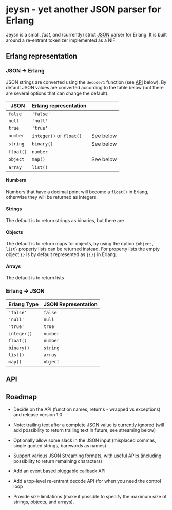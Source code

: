 # jeysn - yet another JSON parser for Erlang

Jeysn is a small, *fast*, and (currently) strict
[JSON](https://tools.ietf.org/html/rfc7159) parser for Erlang. It is
built around a re-entrant tokenizer implemented as a NIF.

## Erlang representation

### JSON -> Erlang

JSON strings are converted using the `decode/1` function (see
[API](#API) below). By default JSON values are converted according to
the table below (but there are several options that can change the
default).

| JSON      | Erlang representation    |           |
|-----------|--------------------------|-----------|
| `false`   | `'false'`                |           |
| `null`    | `'null'`                 |           |
| `true`    | `'true'`                 |           |
| `number`  | `integer()` or `float()` | See below |
| `string`  | `binary()`               | See below |
| `float()` | `number`                 |           |
| `object`  | `map()`                  | See below |
| `array`   | `list()`                 |           |

#### Numbers

Numbers that have a decimal point will become a `float()` in Erlang,
otherwise they will be returned as integers.

#### Strings

The default is to return strings as binaries, but there are

#### Objects

The default is to return maps for objects, by using the option
`{object, list}` property lists can be returned instead. For property
lists the empty object `{}` is by default represented as `[{}]` in
Erlang.

#### Arrays

The default is to return lists


### Erlang -> JSON

| Erlang Type | JSON Representation |
|-------------|---------------------|
| `'false'`   | `false`             |
| `'null'`    | `null`              |
| `'true'`    | `true`              |
| `integer()` | `number`            |
| `float()`   | `number`            |
| `binary()`  | `string`            |
| `list()`    | `array`             |
| `map()`     | `object`            |

## API


## Roadmap

- Decide on the API (function names, returns - wrapped vs exceptions)
  and release version 1.0

- Note: trailing text after a complete JSON value is currently ignored
  (will add possibility to return trailing text in future, see
  streaming below)

- Optionally allow some slack in the JSON input (misplaced commas,
  single quoted strings, barewords as names)

- Support various
  [JSON  Streaming](https://en.wikipedia.org/wiki/JSON_streaming) formats,
  with useful API:s (including possibility to return remaining
  characters)

- Add an event based pluggable callback API

- Add a top-level re-entrant decode API (for when you need the control loop

- Provide size limitations (make it possible to specify the maximum
  size of strings, objects, and arrays).
